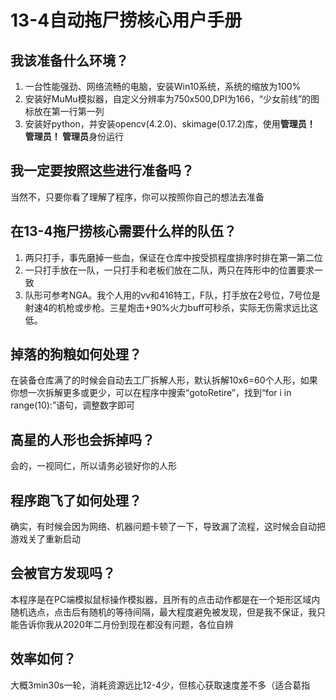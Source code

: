 # 13-4自动拖尸捞核心用户手册

## 我该准备什么环境？
1. 一台性能强劲、网络流畅的电脑，安装Win10系统，系统的缩放为100%
2. 安装好MuMu模拟器，自定义分辨率为750x500,DPI为166，“少女前线”的图标放在第一行第一列
3. 安装好python，并安装opencv(4.2.0)、skimage(0.17.2)库，使用**管理员！ 管理员！ 管理员**身份运行

## 我一定要按照这些进行准备吗？
当然不，只要你看了理解了程序，你可以按照你自己的想法去准备

## 在13-4拖尸捞核心需要什么样的队伍？
1. 两只打手，事先磨掉一些血，保证在仓库中按受损程度排序时排在第一第二位
2. 一只打手放在一队，一只打手和老板们放在二队，两只在阵形中的位置要求一致
3. 队形可参考NGA。我个人用的vv和416特工，F队，打手放在2号位，7号位是射速4的机枪或步枪。三星炮击+90%火力buff可秒杀，实际无伤需求远比这低。

## 掉落的狗粮如何处理？
在装备仓库满了的时候会自动去工厂拆解人形，默认拆解10x6=60个人形，如果你想一次拆解更多或更少，可以在程序中搜索“gotoRetire”，找到“for i in range(10):”语句，调整数字即可

## 高星的人形也会拆掉吗？
会的，一视同仁，所以请务必锁好你的人形

## 程序跑飞了如何处理？
确实，有时候会因为网络、机器问题卡顿了一下，导致漏了流程，这时候会自动把游戏关了重新启动

## 会被官方发现吗？
本程序是在PC端模拟鼠标操作模拟器，且所有的点击动作都是在一个矩形区域内随机选点，点击后有随机的等待间隔，最大程度避免被发现，但是我不保证，我只能告诉你我从2020年二月份到现在都没有问题，各位自辨

## 效率如何？
大概3min30s一轮，消耗资源远比12-4少，但核心获取速度差不多（适合葛指
